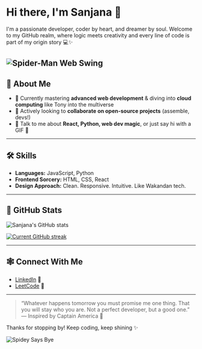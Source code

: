 # Hi there, I'm Sanjana 👋

I'm a passionate developer, coder by heart, and dreamer by soul. Welcome to my GitHub realm, where logic meets creativity and every line of code is part of my origin story 💻✨

![Spider-Man Web Swing](https://media.giphy.com/media/26AHONQ79FdWZhAI0/giphy.gif)
---

## 🧬 About Me

- 🌱 Currently mastering **advanced web development** & diving into **cloud computing** like Tony into the multiverse
- 👯 Actively looking to **collaborate on open-source projects** (assemble, devs!)
- 💬 Talk to me about **React, Python, web dev magic**, or just say hi with a GIF 👾

---

## 🛠️ Skills

- **Languages:** JavaScript, Python  
- **Frontend Sorcery:** HTML, CSS, React  
- **Design Approach:** Clean. Responsive. Intuitive. Like Wakandan tech.

---

## 🚀 GitHub Stats

![Sanjana's GitHub stats](https://github-readme-stats.vercel.app/api?username=sanjana2505006&show_icons=true&theme=tokyonight)

[![Current GitHub streak](https://github-readme-streak-stats.herokuapp.com?user=sanjana2505006&theme=tokyonight&hide_border=true&date_format=M%20j%5B%2C%20Y%5D&border_radius=5&mode=weekly&ring=DD2727&fire=DD2727)](https://git.io/streak-stats)

---

## 🕸️ Connect With Me

- [LinkedIn](https://www.linkedin.com/in/sanjana250506/) 🔗  
- [LeetCode](https://leetcode.com/u/sanju2505/) 🧩

---

> “Whatever happens tomorrow you must promise me one thing. That you will stay who you are. Not a perfect developer, but a good one.”  
> — Inspired by Captain America 💙

Thanks for stopping by! Keep coding, keep shining ✨

![Spidey Says Bye](https://media.giphy.com/media/11JTxkrmq4bGE0/giphy.gif)
